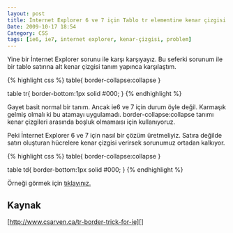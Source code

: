 ```yaml
---
layout: post
title: İnternet Explorer 6 ve 7 için Tablo tr elementine kenar çizgisi atamak
Date: 2009-10-17 18:54
Category: CSS
tags: [ie6, ie7, internet explorer, kenar-çizgisi, problem]
---
```


Yine bir İnternet Explorer sorunu ile karşı karşıyayız. Bu seferki
sorunum ile bir tablo satırına alt kenar çizgisi tanım yapınca
karşılaştım. 

{% highlight css %}
table{
	border-collapse:collapse
}

table tr{
	border-bottom:1px solid #000;
}
{% endhighlight %}

Gayet basit normal bir tanım. Ancak ie6 ve 7 için durum öyle değil.
Karmaşık gelmiş olmalı ki bu atamayı uygulamadı.
border-collapse:collapse tanımı kenar çizgileri arasında boşluk
olmamaısı için kullanıyoruz.

Peki İnternet Explorer 6 ve 7 için nasıl bir çözüm üretmeliyiz. Satıra
değilde satırı oluşturan hücrelere kenar çizgisi verirsek sorunumuz
ortadan kalkıyor.

{% highlight css %}
table{
	border-collapse:collapse
}

table td{
	border-bottom:1px solid #000;
}
{% endhighlight %}

Örneği görmek için [tıklayınız.][]

## Kaynak

[http://www.csarven.ca/tr-border-trick-for-ie][]

  [tıklayınız.]: /dokumanlar/tablo_satiri_kenar.html
  [http://www.csarven.ca/tr-border-trick-for-ie]: http://www.csarven.ca/tr-border-trick-for-ie
    "http://www.csarven.ca/tr-border-trick-for-ie"
